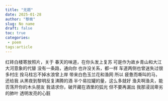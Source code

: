 ```yaml
---
title: "无题"
date: 2025-01-28
author: "黎凿"
slug: No name
draft: false
toc: true
categories:
 - poem
tags:article
---
```

红砖白楼寄放照片，关于
春天的味道，在你头发上复苏
可是作为故乡青山和大江大河意象的代替
没有一条路，通向你
也许没关系，都一样
车道两侧也曾迷失过很多村庄
拴马柱忘不掉水浪曾上岸
带来白色玉兰花和渔网
所以
疲惫而嘶叫的马，还给我
从黑夜到黎明反复沸腾的酒
半个易拉罐的量，这么多就好
渔夫啊渔夫，能否荡开你的木头朋友
我请求你，破开藏在酒里的弧光
但不要再漏出
我那浸润卑劣的肺叶
透明发亮的心脏
